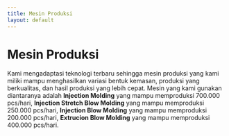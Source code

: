 ```yaml
---
title: Mesin Produksi
layout: default
---
```


# Mesin Produksi

Kami mengadaptasi teknologi terbaru sehingga mesin produksi yang kami miliki mampu menghasilkan variasi bentuk kemasan, produksi yang berkualitas, dan hasil produksi yang lebih cepat. Mesin yang kami gunakan diantaranya adalah **Injection Molding** yang mampu memproduksi 700.000 pcs/hari, **Injection Stretch Blow Molding** yang mampu memproduksi 250.000 pcs/hari, **Injection Blow Molding** yang mampu memproduksi 200.000 pcs/hari, **Extrucion Blow Molding** yang mampu memproduksi 400.000 pcs/hari.